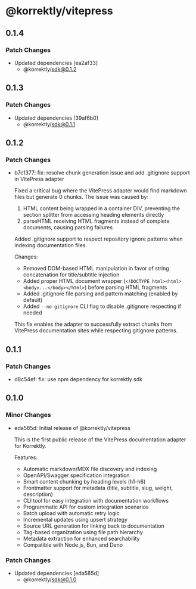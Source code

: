 # @korrektly/vitepress

## 0.1.4

### Patch Changes

- Updated dependencies [ea2af33]
  - @korrektly/sdk@0.1.2

## 0.1.3

### Patch Changes

- Updated dependencies [39af6b0]
  - @korrektly/sdk@0.1.1

## 0.1.2

### Patch Changes

- b7c1377: fix: resolve chunk generation issue and add .gitignore support in VitePress adapter

  Fixed a critical bug where the VitePress adapter would find markdown files but generate 0 chunks. The issue was caused by:

  1. HTML content being wrapped in a container DIV, preventing the section splitter from accessing heading elements directly
  2. parseHTML receiving HTML fragments instead of complete documents, causing parsing failures

  Added .gitignore support to respect repository ignore patterns when indexing documentation files.

  Changes:

  - Removed DOM-based HTML manipulation in favor of string concatenation for title/subtitle injection
  - Added proper HTML document wrapper (`<!DOCTYPE html><html><body>...</body></html>`) before parsing HTML fragments
  - Added .gitignore file parsing and pattern matching (enabled by default)
  - Added `--no-gitignore` CLI flag to disable .gitignore respecting if needed

  This fix enables the adapter to successfully extract chunks from VitePress documentation sites while respecting gitignore patterns.

## 0.1.1

### Patch Changes

- d8c54ef: fix: use npm dependency for korrektly sdk

## 0.1.0

### Minor Changes

- eda585d: Initial release of @korrektly/vitepress

  This is the first public release of the VitePress documentation adapter for Korrektly.

  Features:

  - Automatic markdown/MDX file discovery and indexing
  - OpenAPI/Swagger specification integration
  - Smart content chunking by heading levels (h1-h6)
  - Frontmatter support for metadata (title, subtitle, slug, weight, description)
  - CLI tool for easy integration with documentation workflows
  - Programmatic API for custom integration scenarios
  - Batch upload with automatic retry logic
  - Incremental updates using upsert strategy
  - Source URL generation for linking back to documentation
  - Tag-based organization using file path hierarchy
  - Metadata extraction for enhanced searchability
  - Compatible with Node.js, Bun, and Deno

### Patch Changes

- Updated dependencies [eda585d]
  - @korrektly/sdk@0.1.0
